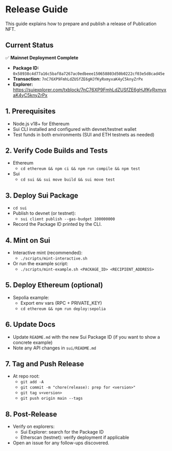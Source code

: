 # Release Guide

This guide explains how to prepare and publish a release of Publication NFT.

## Current Status

✅ **Mainnet Deployment Complete**

- **Package ID:** `0x58938c4d77a16c5baf8a7267ac0edbeee150658803d50b0222cf03e5d8cad45e`
- **Transaction:** `7nC76XP9FmhLdZUSfZE6gHJfKyRxmyxaK4yC5knyZrPx`
- **Explorer:** <https://suiexplorer.com/txblock/7nC76XP9FmhLdZUSfZE6gHJfKyRxmyxaK4yC5knyZrPx>

## 1. Prerequisites

- Node.js v18+ for Ethereum
- Sui CLI installed and configured with devnet/testnet wallet
- Test funds in both environments (SUI and ETH testnets as needed)

## 2. Verify Code Builds and Tests

- Ethereum
  - `cd ethereum && npm ci && npm run compile && npm test`
- Sui
  - `cd sui && sui move build && sui move test`

## 3. Deploy Sui Package

- `cd sui`
- Publish to devnet (or testnet):
  - `sui client publish --gas-budget 100000000`
- Record the Package ID printed by the CLI.

## 4. Mint on Sui

- Interactive mint (recommended):
  - `./scripts/mint-interactive.sh`
- Or run the example script:
  - `./scripts/mint-example.sh <PACKAGE_ID> <RECIPIENT_ADDRESS>`

## 5. Deploy Ethereum (optional)

- Sepolia example:
  - Export env vars (RPC + PRIVATE_KEY)
  - `cd ethereum && npm run deploy:sepolia`

## 6. Update Docs

- Update `README.md` with the new Sui Package ID (if you want to show a concrete example)
- Note any API changes in `sui/README.md`

## 7. Tag and Push Release

- At repo root:
  - `git add -A`
  - `git commit -m "chore(release): prep for <version>"`
  - `git tag v<version>`
  - `git push origin main --tags`

## 8. Post-Release

- Verify on explorers:
  - Sui Explorer: search for the Package ID
  - Etherscan (testnet): verify deployment if applicable
- Open an issue for any follow-ups discovered.
